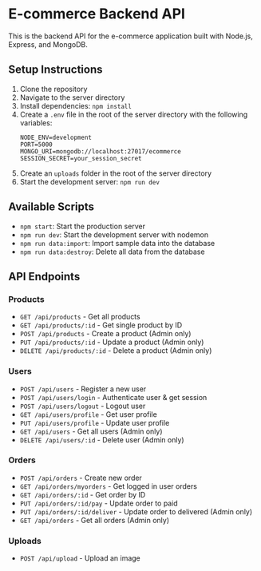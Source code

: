 # E-commerce Backend API

This is the backend API for the e-commerce application built with Node.js, Express, and MongoDB.

## Setup Instructions

1. Clone the repository
2. Navigate to the server directory
3. Install dependencies: `npm install`
4. Create a `.env` file in the root of the server directory with the following variables:
   ```
   NODE_ENV=development
   PORT=5000
   MONGO_URI=mongodb://localhost:27017/ecommerce
   SESSION_SECRET=your_session_secret
   ```
5. Create an `uploads` folder in the root of the server directory
6. Start the development server: `npm run dev`

## Available Scripts

- `npm start`: Start the production server
- `npm run dev`: Start the development server with nodemon
- `npm run data:import`: Import sample data into the database
- `npm run data:destroy`: Delete all data from the database

## API Endpoints

### Products
- `GET /api/products` - Get all products
- `GET /api/products/:id` - Get single product by ID
- `POST /api/products` - Create a product (Admin only)
- `PUT /api/products/:id` - Update a product (Admin only)
- `DELETE /api/products/:id` - Delete a product (Admin only)

### Users
- `POST /api/users` - Register a new user
- `POST /api/users/login` - Authenticate user & get session
- `POST /api/users/logout` - Logout user
- `GET /api/users/profile` - Get user profile
- `PUT /api/users/profile` - Update user profile
- `GET /api/users` - Get all users (Admin only)
- `DELETE /api/users/:id` - Delete user (Admin only)

### Orders
- `POST /api/orders` - Create new order
- `GET /api/orders/myorders` - Get logged in user orders
- `GET /api/orders/:id` - Get order by ID
- `PUT /api/orders/:id/pay` - Update order to paid
- `PUT /api/orders/:id/deliver` - Update order to delivered (Admin only)
- `GET /api/orders` - Get all orders (Admin only)

### Uploads
- `POST /api/upload` - Upload an image 